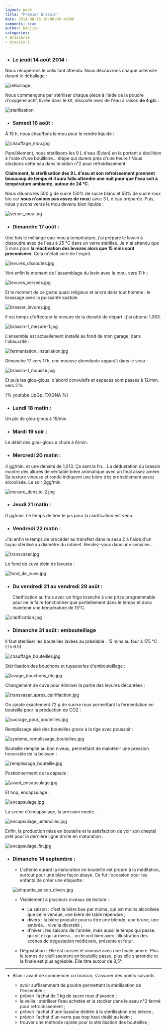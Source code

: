```yaml
---
layout: post
title: "Premier brassin"
date: 2014-08-16 16:00:00 +0200
comments: true
author: benjixc
categories: 
- Brasserie
- Brassin-1
---
```



* ### Le jeudi 14 août 2014 : ###

Nous récupérons le colis tant attendu. Nous découvrons chaque ustensile durant le déballage :

![déballage](/images/brassin1/debalage.jpg)

Nous commençons par stériliser chaque pièce à l'aide de la poudre d'oxygène actif, livrée dans le kit, dissoute avec de l'eau à raison **de 4 g/L** :

![sterilisation](/images/brassin1/sterilisation.jpg)

*  ### Samedi 16 août :  ###

À 15 h, nous chauffons le mou pour le rendre liquide :

![chauffage_mou.jpg](/images/brassin1/chauffage_mou.jpg)

Parallèlement, nous stérilisons les 9 L d'eau (Évian) en la portant à ébullition à l'aide d'une bouilloire... étape qui durera près d'une heure !
Nous stockons cette eau dans le bidon n°2 pour refroidissement.

**Clairement, la stérilisation des 9 L d'eau et son refroissement prennent beaucoup de temps et il aura fallu attendre une nuit pour que l'eau soit à température ambiante, autour de 24 °C.**

Nous diluons les 500 g de sucre (50% de sucre blanc et 50% de sucre roux bio car **nous n'avions pas assez de roux**) avec 3 L d'eau préparée. Puis, nous y avons versé le mou devenu bien liquide :

![verser_mou.jpg](/images/brassin1/verser_mou.jpg)

*  ### Dimanche 17 août : ###

Une fois le mélange eau-mou à température, j'ai préparé le levain à dissoudre avec de l'eau à 25 °C dans un verre stérilisé. Je n'ai attendu que 5 mins pour **la réactivation des levures alors que 15 mins sont préconisées**. Cela m'était sorti de l'esprit.


![levures_dissoutes.jpg](/images/brassin1/levures_dissoutes.jpg)

Vint enfin le moment de l'assemblage du levin avec le mou, vers 11 h :

![levures_versees.jpg](/images/brassin1/levures_versees.jpg)

Et le moment de ce geste quasi religieux et ancré dans tout homme : le brassage avec la puissante spatule.

![brasser_levures.jpg](/images/brassin1/brasser_levures.jpg)

Il est temps d'effectuer la mesure de la densité de départ : j'ai obtenu 1,063.

![brassin-1_mesure-1.jpg](/images/brassin1/brassin-1_mesure-1.jpg)

L'ensemble est actuellement installé au fond de mon garage, dans l'obsucrité :

![fermentation_installation.jpg](/images/brassin1/fermentation_installation.jpg)

Dimanche 17 vers 17h, une mousse abondante apparaît dans le seau :

![brassin-1_mousse.jpg](/images/brassin1/brassin-1_mousse.jpg)

Et puis les glou-glous, d'abord convulsifs et espacés sont passés à 12/min. vers 21h.

{% youtube  UpGp_FXtGNA %}

*  ### Lundi 18 matin : ###

Un pic de glou-glous à 15/min.

*  ### Mardi 19 soir : ###

Le débit des glou-glous a chuté à 6/min.

*  ### Mercredi 20 matin : ###

4 gg/min. et une densité de 1,013. Ça sent la fin...
La dédustation du brassin montre des allures de véritable bière arômatique avec un final assez amère. Sa texture vineuse et ronde indiquent une bière très probablement assez alcoolisée. Le soir 2gg/min.

![mesure_densite-2.jpg](/images/brassin1/mesure_densite-2.jpg)

*  ### Jeudi 21 matin : ###

0 gg/min. Le temps de tirer le jus pour la clarification est venu.

*  ### Vendredi 22 matin : ###

J'ai enfin le temps de procéder au transfert dans le seau 2 à l'aide d'un tuyau stérilisé au diamètre du robinet. Rendez-vous dans une semaine...

![transvaser.jpg](/images/brassin1/transvaser.jpg)

Le fond de cuve plein de levures :

![fond_de_cuve.jpg](/images/brassin1/fond_de_cuve.jpg)

* ### Du vendredi 21 au vendredi 29 août : ###
  Clarification au frais avec un frigo branché à une prise programmable pour ne le faire fonctionner que partiellement dans le temps et donc maintenir une température de 15°C.

![clarification.jpg](/images/brassin1/clarification.jpg)



* ### Dimanche 31 août : embouteillage ###

Il faut stériliser les bouteilles lavées au préalable : 15 mins au four à 175 °C (Th 6.5)

![chauffage_bouteilles.jpg](/images/brassin1/chauffage_bouteilles.jpg)

Stérilisation des bouchons et tuyauteries d'embouteillage :

![lavage_bouchons_etc.jpg](/images/brassin1/lavage_bouchons_etc.jpg)

Changement de cuve pour éliminer la partie des levures décantées :

![transvaser_apres_calrifiaction.jpg](/images/brassin1/transvaser_apres_calrifiaction.jpg)

On ajoute exactement 72 g de surcre roux permettant la fermentation en bouteille pour la production de CO2 :

![sucrage_pour_bouteilles.jpg](/images/brassin1/sucrage_pour_bouteilles.jpg)

Remplissage aisé des bouteilles grace à la tige avec poussoir :

![systeme_remplissage_bouteilles.jpg](/images/brassin1/systeme_remplissage_bouteilles.jpg)

Bouteille remplie au bon niveau, permettant de maintenir une pression honorable de la boisson :

![remplissage_bouteille.jpg](/images/brassin1/remplissage_bouteille.jpg)

Postionnerment de la capsule :

![avant_encapsulage.jpg](/images/brassin1/avant_encapsulage.jpg)

Et hop, encapsulage :

![encapsulage.jpg](/images/brassin1/encapsulage.jpg)

La scène d'encapsulage, la pression monte...

![encapsulage_ustenciles.jpg](/images/brassin1/encapsulage_ustenciles.jpg)

Enfin, la production mise en bouteille et la satisfaction de voir son cheptel prêt pour la dernière ligne droite en maturation :

![encapsulage_fin.jpg](/images/brassin1/encapsulage_fin.jpg)

*  ### Dimanche 14 septembre : ###
    * L'attente durant la maturation en bouteille est propre à la méditation, surtout pour une bière façon abaye. Ce fut l'occasion pour les enfants de créer une étiquette :

    ![etiquette_saison_divers.jpg](/images/brassin1/etiquette_saison_divers.jpg)

   * Visiblement à plusieurs niveaux de lecture :

       - La saison : c'est la bière bue par moine, qui est moins alcoolisée que celle vendue, une bière de table répendue ;
       - divers : la bière produite pourra être une blonde, une brune, une ambrée... vive la diversité ;
       - d'hiver : les saisons de l'année, mais aussi le temps qui passe, qui vit et qui arrivera... on le voit bien avec l'illustration des scènes de dégustation médiévale, présente et futur.
       
       
   * Dégustation : Elle est corsée et vineuse avec une finale amère. Plus le temps de vieillissement en bouteille passe, plus elle s'arrondie et la finale est plus agréable. Elle titre autour de 8,5°.

* * * *

* Bilan : avant de commencer un brassin, s'assurer des points suivants

    * avoir suffisamment de poudre permettant la stérilisation de l'ensemble ;
    * prévoir l'achat de 1 kg de sucre roux d'avance ;
    * la veille : stériliser l'eau achetée et la stocker dans le seau n°2 fermé pour refroidissement ;
    * prévoir l'achat d'une bassine dédiée à la stérilisation des pièces ;
    * prévoir l'achat d'un verre pas trop haut dédié au levin ;
    * trouver une méthode rapide pour la stérilisation des bouteilles ;

